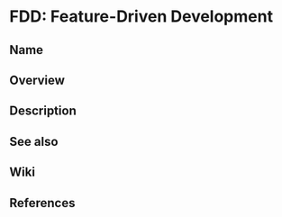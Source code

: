 # FDD: Feature-Driven Development

## Name

## Overview

## Description

## See also

## Wiki

## References
